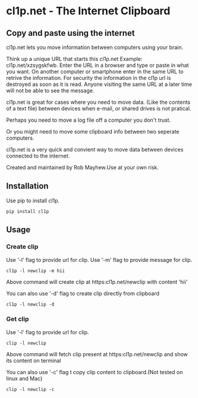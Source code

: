 
<div class="wrapperStyle">
    <h1>cl1p.net - The Internet Clipboard</h1>
    <h2>Copy and paste using the internet</h2>
    <div class="line"></div>

   cl1p.net lets you move information between computers using your brain.

Think up a unique URL that starts this cl1p.net
Example: cl1p.net/xzsygskfwb.
Enter the URL in a browser and type or paste in what you want.
On another computer or smartphone enter in the same URL to retrive the information.
For security the information in the cl1p url is destroyed as soon as it is read. Anyone visiting the same URL at a later time will not be able to see the message.

cl1p.net is great for cases where you need to move data. (Like the contents of a text file) between devices when e-mail, or shared drives is not pratical.

Perhaps you need to move a log file off a computer you don't trust.

Or you might need to move some clipboard info between two seperate computers.

cl1p.net is a very quick and convient way to move data between devices connected to the internet.

Created and maintained by Rob Mayhew.Use at your own risk.

 <h2>Installation</h2>
    <div class="line"></div>

 Use pip to install cl1p.
 
    pip install cl1p
    
 <h2>Usage</h2>
    <div class="line"></div>
    <h3>Create clip</h3>
    <div class="line"></div> 
    
   Use '-l' flag to provide url for clip. Use '-m' flag to provide message for clip.
    
    cl1p -l newclip -m hii
   Above command will create clip at https:cl1p.net/newclip with content 'hii'
   
   
   You can also use '-d' flag to create clip directly from clipboard
   
    cl1p -l newclip -d
    
  <h3>Get clip</h3>
    <div class="line"></div>
    
   Use '-l' flag to provide url for clip.
   
    clip -l newclip
   Above command will fetch clip present at https:cl1p.net/newclip and show its content on terminal
   
   You can also use '-c' flag t copy clip content to clipboard.(Not tested on linux and Mac)
   
    clip -l newclip -c
    
    
    
    
   
   
   
